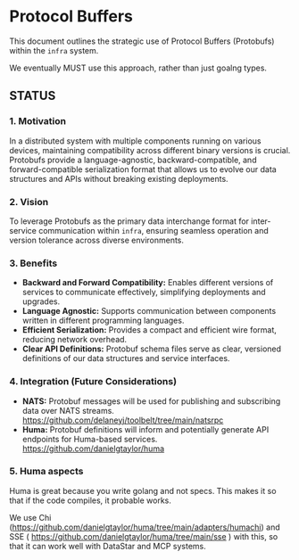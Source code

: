 # Protocol Buffers

This document outlines the strategic use of Protocol Buffers (Protobufs) within the `infra` system.

We eventually MUST use this approach, rather than just goalng types.

## STATUS

<!-- This section tracks, in a KISS way, what is still missing or needs attention. -->


### 1. Motivation
In a distributed system with multiple components running on various devices, maintaining compatibility across different binary versions is crucial. Protobufs provide a language-agnostic, backward-compatible, and forward-compatible serialization format that allows us to evolve our data structures and APIs without breaking existing deployments.

### 2. Vision
To leverage Protobufs as the primary data interchange format for inter-service communication within `infra`, ensuring seamless operation and version tolerance across diverse environments.

### 3. Benefits
*   **Backward and Forward Compatibility:** Enables different versions of services to communicate effectively, simplifying deployments and upgrades.
*   **Language Agnostic:** Supports communication between components written in different programming languages.
*   **Efficient Serialization:** Provides a compact and efficient wire format, reducing network overhead.
*   **Clear API Definitions:** Protobuf schema files serve as clear, versioned definitions of our data structures and service interfaces.

### 4. Integration (Future Considerations)

<!-- IMPORTANT: Do not delete any links in this section. They are intentionally added by the user. -->
*   **NATS:** Protobuf messages will be used for publishing and subscribing data over NATS streams. https://github.com/delaneyj/toolbelt/tree/main/natsrpc
*   **Huma:** Protobuf definitions will inform and potentially generate API endpoints for Huma-based services. https://github.com/danielgtaylor/huma

### 5. Huma aspects


Huma is great because you write golang and not specs. This makes it so that if the code compiles, it probable works.

We use Chi (https://github.com/danielgtaylor/huma/tree/main/adapters/humachi)  and SSE ( https://github.com/danielgtaylor/huma/tree/main/sse ) with this, so that it can work well with DataStar and MCP systems. 





